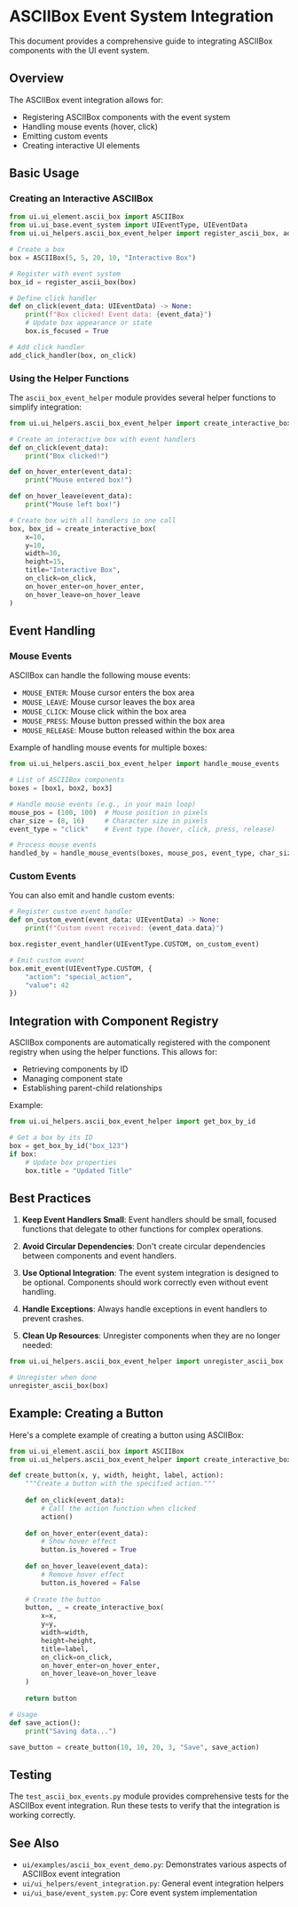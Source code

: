 # ASCIIBox Event System Integration

This document provides a comprehensive guide to integrating ASCIIBox components with the UI event system.

## Overview

The ASCIIBox event integration allows for:
- Registering ASCIIBox components with the event system
- Handling mouse events (hover, click)
- Emitting custom events
- Creating interactive UI elements

## Basic Usage

### Creating an Interactive ASCIIBox

```python
from ui.ui_element.ascii_box import ASCIIBox
from ui.ui_base.event_system import UIEventType, UIEventData
from ui.ui_helpers.ascii_box_event_helper import register_ascii_box, add_click_handler

# Create a box
box = ASCIIBox(5, 5, 20, 10, "Interactive Box")

# Register with event system
box_id = register_ascii_box(box)

# Define click handler
def on_click(event_data: UIEventData) -> None:
    print(f"Box clicked! Event data: {event_data}")
    # Update box appearance or state
    box.is_focused = True

# Add click handler
add_click_handler(box, on_click)
```

### Using the Helper Functions

The `ascii_box_event_helper` module provides several helper functions to simplify integration:

```python
from ui.ui_helpers.ascii_box_event_helper import create_interactive_box

# Create an interactive box with event handlers
def on_click(event_data):
    print("Box clicked!")

def on_hover_enter(event_data):
    print("Mouse entered box!")

def on_hover_leave(event_data):
    print("Mouse left box!")

# Create box with all handlers in one call
box, box_id = create_interactive_box(
    x=10, 
    y=10, 
    width=30, 
    height=15,
    title="Interactive Box",
    on_click=on_click,
    on_hover_enter=on_hover_enter,
    on_hover_leave=on_hover_leave
)
```

## Event Handling

### Mouse Events

ASCIIBox can handle the following mouse events:
- `MOUSE_ENTER`: Mouse cursor enters the box area
- `MOUSE_LEAVE`: Mouse cursor leaves the box area
- `MOUSE_CLICK`: Mouse click within the box area
- `MOUSE_PRESS`: Mouse button pressed within the box area
- `MOUSE_RELEASE`: Mouse button released within the box area

Example of handling mouse events for multiple boxes:

```python
from ui.ui_helpers.ascii_box_event_helper import handle_mouse_events

# List of ASCIIBox components
boxes = [box1, box2, box3]

# Handle mouse events (e.g., in your main loop)
mouse_pos = (100, 100)  # Mouse position in pixels
char_size = (8, 16)     # Character size in pixels
event_type = "click"    # Event type (hover, click, press, release)

# Process mouse events
handled_by = handle_mouse_events(boxes, mouse_pos, event_type, char_size)
```

### Custom Events

You can also emit and handle custom events:

```python
# Register custom event handler
def on_custom_event(event_data: UIEventData) -> None:
    print(f"Custom event received: {event_data.data}")

box.register_event_handler(UIEventType.CUSTOM, on_custom_event)

# Emit custom event
box.emit_event(UIEventType.CUSTOM, {
    "action": "special_action",
    "value": 42
})
```

## Integration with Component Registry

ASCIIBox components are automatically registered with the component registry when using the helper functions. This allows for:

- Retrieving components by ID
- Managing component state
- Establishing parent-child relationships

Example:

```python
from ui.ui_helpers.ascii_box_event_helper import get_box_by_id

# Get a box by its ID
box = get_box_by_id("box_123")
if box:
    # Update box properties
    box.title = "Updated Title"
```

## Best Practices

1. **Keep Event Handlers Small**: Event handlers should be small, focused functions that delegate to other functions for complex operations.

2. **Avoid Circular Dependencies**: Don't create circular dependencies between components and event handlers.

3. **Use Optional Integration**: The event system integration is designed to be optional. Components should work correctly even without event handling.

4. **Handle Exceptions**: Always handle exceptions in event handlers to prevent crashes.

5. **Clean Up Resources**: Unregister components when they are no longer needed:

```python
from ui.ui_helpers.ascii_box_event_helper import unregister_ascii_box

# Unregister when done
unregister_ascii_box(box)
```

## Example: Creating a Button

Here's a complete example of creating a button using ASCIIBox:

```python
from ui.ui_element.ascii_box import ASCIIBox
from ui.ui_helpers.ascii_box_event_helper import create_interactive_box

def create_button(x, y, width, height, label, action):
    """Create a button with the specified action."""
    
    def on_click(event_data):
        # Call the action function when clicked
        action()
    
    def on_hover_enter(event_data):
        # Show hover effect
        button.is_hovered = True
    
    def on_hover_leave(event_data):
        # Remove hover effect
        button.is_hovered = False
    
    # Create the button
    button, _ = create_interactive_box(
        x=x,
        y=y,
        width=width,
        height=height,
        title=label,
        on_click=on_click,
        on_hover_enter=on_hover_enter,
        on_hover_leave=on_hover_leave
    )
    
    return button

# Usage
def save_action():
    print("Saving data...")

save_button = create_button(10, 10, 20, 3, "Save", save_action)
```

## Testing

The `test_ascii_box_events.py` module provides comprehensive tests for the ASCIIBox event integration. Run these tests to verify that the integration is working correctly.

## See Also

- `ui/examples/ascii_box_event_demo.py`: Demonstrates various aspects of ASCIIBox event integration
- `ui/ui_helpers/event_integration.py`: General event integration helpers
- `ui/ui_base/event_system.py`: Core event system implementation
